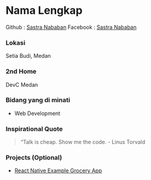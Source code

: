# Nama Lengkap
Github : [Sastra Nababan](https://github.com/SastraNababan)
Facebook : [Sastra Nababan](https://www.facebook.com/sastranababan)

### Lokasi
Setia Budi, Medan

### 2nd Home
DevC Medan

### Bidang yang di minati
- Web Development 

### Inspirational Quote
> “Talk is cheap. Show me the code. - Linus Torvald

### Projects (Optional)
- [React Native Example Grocery App](https://github.com/SastraNababan/grocery-app)
